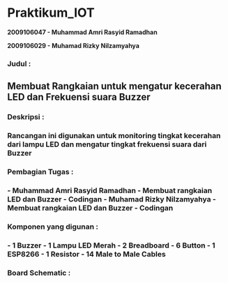 # Praktikum_IOT #

<b>2009106047 - Muhammad Amri Rasyid Ramadhan</b>

<b>2009106029 - Muhamad Rizky Nilzamyahya</b>

<h3>Judul :<h3>
  <h2>Membuat Rangkaian untuk mengatur kecerahan LED dan Frekuensi suara Buzzer</h2>

  
<h3>Deskripsi :<h3>
  Rancangan ini digunakan untuk monitoring tingkat kecerahan dari lampu LED dan mengatur tingkat frekuensi suara dari Buzzer

<h3>Pembagian Tugas :<h3>
  - Muhammad Amri Rasyid Ramadhan
    - Membuat rangkaian LED dan Buzzer
    - Codingan
  - Muhamad Rizky Nilzamyahya
    - Membuat rangkaian LED dan Buzzer
    - Codingan
  
<h3>Komponen yang digunan :<h3>
  - 1 Buzzer
  - 1 Lampu LED Merah
  - 2 Breadboard
  - 6 Button
  - 1 ESP8266
  - 1 Resistor
  - 14 Male to Male Cables
  
<h3>Board Schematic :<h3>
